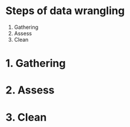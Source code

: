 # Steps of data wrangling
1. Gathering
2. Assess
3. Clean

# 1. Gathering

# 2. Assess

# 3. Clean
  